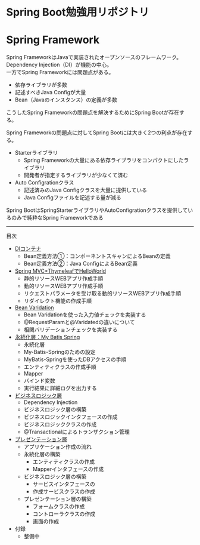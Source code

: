 # Spring Boot勉強用リポジトリ

# Spring Framework
Spring FrameworkはJavaで実装されたオープンソースのフレームワーク。
Dependency Injection（DI）が機能の中心。  
一方でSpring Frameworkには問題点がある。
- 依存ライブラリが多数
- 記述すべきJava Configが大量
- Bean（Javaのインスタンス）の定義が多数  

こうしたSpring Frameworkの問題点を解決するためにSpring Bootが存在する。  
  
Spring Frameworkの問題点に対してSpring Bootには大きく2つの利点が存在する。
- Starterライブラリ
	- Spring Frameworkの大量にある依存ライブラリをコンパクトにしたライブラリ
	- 開発者が指定するライブラリが少なくて済む
- Auto Configrationクラス
	- 記述済みのJava Configクラスを大量に提供している
	- Java Configファイルを記述する量が減る


Spring BootはSpringStarterライブラリやAutoConfigrationクラスを提供しているのみで純粋なSpring Frameworkである

---

目次
- [DIコンテナ](https://github.com/is0383kk/Spring-Boot-Camp/blob/main/Chap1_DI/README.md)
	- Bean定義方法①：コンポーネントスキャンによるBeanの定義
	- Bean定義方法②：Java ConfigによるBean定義
- [Spring MVC×ThymeleafでHelloWorld](https://github.com/is0383kk/Spring-Boot-Camp/tree/main/Chap2_SpringMVC)
	- 静的リソースWEBアプリ作成手順
	- 動的リソースWEBアプリ作成手順
	- リクエストパラメータを受け取る動的リソースWEBアプリ作成手順
	- リダイレクト機能の作成手順
- [Bean Varidation](https://github.com/is0383kk/Spring-Boot-Camp/tree/main/Chap3_BeanVaridation)
	- Bean Varidationを使った入力値チェックを実装する
	- @RequestParamと@Varidatedの違いについて
	- 相関バリデーションチェックを実装する
- [永続化層：My Batis Spring](https://github.com/is0383kk/Spring-Boot-Camp/tree/main/Chap4_MyBatisSpring)
	- 永続化層
	- My-Batis-Springのための設定
	- MyBatis-Springを使ったDBアクセスの手順
	- エンティティクラスの作成手順
	- Mapper
	- バインド変数
	- 実行結果に詳細ログを出力する
- [ビジネスロジック層](https://github.com/is0383kk/Spring-Boot-Camp/tree/main/Chap5_BusinessLogic)
	- Dependency Injection
	- ビジネスロジック層の構築
	- ビジネスロジックインタフェースの作成
	- ビジネスロジッククラスの作成
	- @Transactionalによるトランザクション管理
- [プレゼンテーション層](https://github.com/is0383kk/Spring-Boot-Camp/tree/main/Chap6_Presentaion)
	- アプリケーション作成の流れ
	- 永続化層の構築
		- エンティティクラスの作成
		- Mapperインタフェースの作成
	- ビジネスロジック層の構築
		- サービスインタフェースの
		- 作成サービスクラスの作成
	- プレゼンテーション層の構築
		- フォームクラスの作成
		- コントローラクラスの作成
		- 画面の作成
- 付録
	- 整備中
